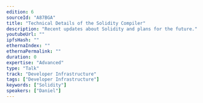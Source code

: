 ```yaml
---
edition: 6
sourceId: "A87BGA"
title: "Technical Details of the Solidity Compiler"
description: "Recent updates about Solidity and plans for the future."
youtubeUrl: ""
ipfsHash: ""
ethernaIndex: ""
ethernaPermalink: ""
duration: 0
expertise: "Advanced"
type: "Talk"
track: "Developer Infrastructure"
tags: ["Developer Infrastructure"]
keywords: ["Solidity"]
speakers: ["Daniel"]
---
```

